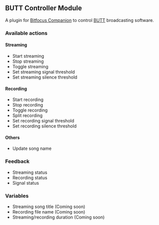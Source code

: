 ## BUTT Controller Module

A plugin for [Bitfocus Companion](https://bitfocus.io/) to control
[BUTT](https://danielnoethen.de/butt/) broadcasting software.

### Available actions

#### Streaming
* Start streaming
* Stop streaming
* Toggle streaming
* Set streaming signal threshold
* Set streaming silence threshold

#### Recording
* Start recording
* Stop recording
* Toggle recording
* Split recording
* Set recording signal threshold
* Set recording silence threshold

#### Others
* Update song name

### Feedback

* Streaming status
* Recording status
* Signal status

### Variables

* Streaming song title (Coming soon)
* Recording file name (Coming soon)
* Streaming/recording duration (Coming soon)